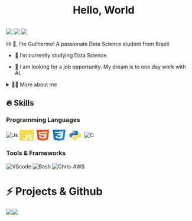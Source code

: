 <div id="user-content-toc">
  <ul align="center">
    <summary><h1 style="display: inline-block">Hello, World</h1></summary>
</div>
<div> 
  <a href= "https://www.instagram.com/g.regtteob/" target="_blank"><img src="https://img.shields.io/badge/-Instagram-%23E4405F?style=for-the-badge&logo=instagram&logoColor=white" target="_blank"></a>
  <a href= "mailto:golerme.boettger@gmail.com"><img src="https://img.shields.io/badge/-Gmail-%23333?style=for-the-badge&logo=gmail&logoColor=white" target="_blank"></a>
  <a href= "https://www.linkedin.com/in/guilherme-boettger-b64619225/" target="_blank"><img src="https://img.shields.io/badge/-LinkedIn-%230077B5?style=for-the-badge&logo=linkedin&logoColor=white" target="_blank"></a> 
</div>


<!-- Presentation -->
<p>
  Hi 👋, I'm Guilherme! A passionate Data Science student from Brazil.

  - 🌱 I’m currently studying Data Science.

  - 🔭 I am looking for a job opportunity. My dream is to one day work with AI.
</p>

<!-- Dropdown -->
<details>
  <summary>👨‍💻 More about me</summary>

  - 💬 I am 19 years old, fluent in English and currently diving into the world of Java and Python programming. I'm passionate about learning new technologies and exploring how they can shape the future. Looking forward to connecting with like-minded individuals and expanding my skills!"

  - ⚡ I enjoy reading, whether it's a good book, manga, or comics, as well as watching movies and playing games. kekw
</details>

## 🔥 Skills
<!-- Skills: Programming Languages -->
  <div style="flex-basis: 48%;">
    <h3>Programming Languages</h3>
    <img align="center" alt="Js" height="30" width="40" src="https://raw.githubusercontent.com/jmnote/z-icons/master/svg/java.svg">
    <img align="center" alt="Js" height="30" width="40" src="https://raw.githubusercontent.com/devicons/devicon/master/icons/javascript/javascript-plain.svg">
    <img align="center" alt="HTML" height="30" width="40" src="https://raw.githubusercontent.com/devicons/devicon/master/icons/html5/html5-original.svg">
    <img align="center" alt="CSS" height="30" width="40" src="https://raw.githubusercontent.com/devicons/devicon/master/icons/css3/css3-original.svg">
    <img align="center" alt="Python" height="30" width="40" src="https://raw.githubusercontent.com/devicons/devicon/master/icons/python/python-original.svg">
    <img align="center" alt="C" height="30" width="40" src="https://cdn.jsdelivr.net/gh/devicons/devicon/icons/c/c-original.svg">
  </div>
  
 <!-- Skills: Tools & Frameworks -->
  <div style="flex-basis: 48%;">
    <h3>Tools & Frameworks</h3>
    <img align="center" alt="VScode" height="30" width="40" src="https://cdn.jsdelivr.net/gh/devicons/devicon/icons/vscode/vscode-original.svg">
    <img align="center" alt="Bash" height="30" width="40" src="https://cdn.jsdelivr.net/gh/devicons/devicon/icons/bash/bash-original.svg">
    <img align="center" alt="Chris-AWS" height="30" width="40" src="https://cdn.jsdelivr.net/gh/devicons/devicon/icons/git/git-original.svg">
  </div>

# ⚡ Projects & Github
<div style="display: inline-flex">
<img src="https://github-readme-stats-git-masterrstaa-rickstaa.vercel.app/api?username=golerme&theme=gotham"/>
<img align="right" height="196rem" src="https://github-readme-stats.vercel.app/api/top-langs/?username=golerme&theme=gotham&layout=compact" />
</div>
